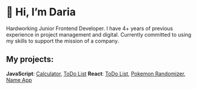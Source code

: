 # 👋 Hi, I’m Daria

Hardworking Junior Frontend Developer. I have 4+ years of previous experience in project management and digital. Currently committed to using my skills to support the mission of a company.

## My projects:

**JavaScript**: [Calculator](https://github.com/sadaskeanu/UI_Calculator_JS), [ToDo List](https://github.com/sadaskeanu/UI_ToDo_List_JS)
**React**: [ToDo List](https://github.com/sadaskeanu/UI_ToDo_List_React), [Pokemon Randomizer](https://github.com/sadaskeanu/Pokemon_Randomizer_React), [Name App](https://github.com/sadaskeanu/UI_NameApp_React)




<!---
sadaskeanu/sadaskeanu is a ✨ special ✨ repository because its `README.md` (this file) appears on your GitHub profile.
You can click the Preview link to take a look at your changes.
--->
